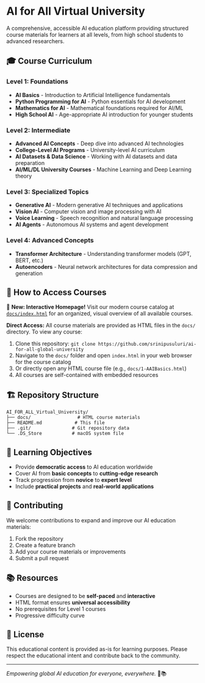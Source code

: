 # AI for All Virtual University

A comprehensive, accessible AI education platform providing structured course materials for learners at all levels, from high school students to advanced researchers.

## 🎓 Course Curriculum

### Level 1: Foundations
- **AI Basics** - Introduction to Artificial Intelligence fundamentals
- **Python Programming for AI** - Python essentials for AI development
- **Mathematics for AI** - Mathematical foundations required for AI/ML
- **High School AI** - Age-appropriate AI introduction for younger students

### Level 2: Intermediate
- **Advanced AI Concepts** - Deep dive into advanced AI technologies
- **College-Level AI Programs** - University-level AI curriculum
- **AI Datasets & Data Science** - Working with AI datasets and data preparation
- **AI/ML/DL University Courses** - Machine Learning and Deep Learning theory

### Level 3: Specialized Topics
- **Generative AI** - Modern generative AI techniques and applications
- **Vision AI** - Computer vision and image processing with AI
- **Voice Learning** - Speech recognition and natural language processing
- **AI Agents** - Autonomous AI systems and agent development

### Level 4: Advanced Concepts
- **Transformer Architecture** - Understanding transformer models (GPT, BERT, etc.)
- **Autoencoders** - Neural network architectures for data compression and generation

## 📖 How to Access Courses

🎉 **New: Interactive Homepage!** Visit our modern course catalog at [`docs/index.html`](docs/index.html) for an organized, visual overview of all available courses.

**Direct Access:** All course materials are provided as HTML files in the `docs/` directory. To view any course:

1. Clone this repository: `git clone https://github.com/srinipusuluri/ai-for-all-global-university`
2. Navigate to the `docs/` folder and open `index.html` in your web browser for the course catalog
3. Or directly open any HTML course file (e.g., `docs/1-AAIBasics.html`)
4. All courses are self-contained with embedded resources

## 🏗️ Repository Structure

```
AI_FOR_ALL_Virtual_University/
├── docs/                 # HTML course materials
├── README.md            # This file
├── .git/               # Git repository data
└── .DS_Store           # macOS system file
```

## 🎯 Learning Objectives

- Provide **democratic access** to AI education worldwide
- Cover AI from **basic concepts** to **cutting-edge research**
- Track progression from **novice** to **expert level**
- Include **practical projects** and **real-world applications**

## 🤝 Contributing

We welcome contributions to expand and improve our AI education materials:

1. Fork the repository
2. Create a feature branch
3. Add your course materials or improvements
4. Submit a pull request

## 📚 Resources

- Courses are designed to be **self-paced** and **interactive**
- HTML format ensures **universal accessibility**
- No prerequisites for Level 1 courses
- Progressive difficulty curve

## 📄 License

This educational content is provided as-is for learning purposes. Please respect the educational intent and contribute back to the community.

---

*Empowering global AI education for everyone, everywhere.* 🤖📚
